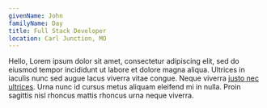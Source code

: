 ```yaml
---
givenName: John
familyName: Day
title: Full Stack Developer
location: Carl Junction, MO
---
```


Hello, Lorem ipsum dolor sit amet, consectetur adipiscing elit, sed do eiusmod tempor incididunt ut labore et dolore magna aliqua. 
Ultrices in iaculis nunc sed augue lacus viverra vitae congue. Neque viverra [justo nec ultrices](#). 
Urna nunc id cursus metus aliquam eleifend mi in nulla. Proin sagittis nisl rhoncus mattis rhoncus urna neque viverra.
